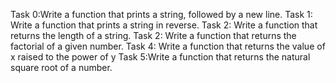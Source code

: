 Task 0:Write a function that prints a string, followed by a new line.
Task 1: Write a function that prints a string in reverse.
Task 2: Write a function that returns the length of a string.
Task 2: Write a function that returns the factorial of a given number.
Task 4: Write a function that returns the value of x raised to the power of y
Task 5:Write a function that returns the natural square root of a number.
